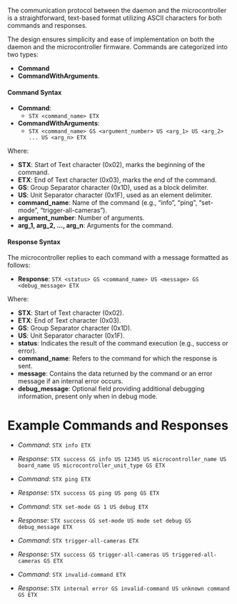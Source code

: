 
The communication protocol between the daemon and the microcontroller is a straightforward, text-based format utilizing ASCII characters for both commands and responses.

The design ensures simplicity and ease of implementation on both the daemon and the microcontroller firmware. Commands are categorized into two types: 
- **Command** 
- **CommandWithArguments**.

#### Command Syntax

- **Command**: 
	- `STX <command_name> ETX`
- **CommandWithArguments**: 
	- `STX <command_name> GS <argument_number> US <arg_1> US <arg_2> ... US <arg_n> ETX`

Where:

- **STX**: Start of Text character (0x02), marks the beginning of the command.
- **ETX**: End of Text character (0x03), marks the end of the command.
- **GS**: Group Separator character (0x1D), used as a block delimiter.
- **US**: Unit Separator character (0x1F), used as an element delimiter.
- **command_name**: Name of the command (e.g., “info”, “ping”, “set-mode”, “trigger-all-cameras”).
- **argument_number**: Number of arguments.
- **arg_1, arg_2, ..., arg_n**: Arguments for the command.

#### Response Syntax

The microcontroller replies to each command with a message formatted as follows:

- **Response**: `STX <status> GS <command_name> US <message> GS <debug_message> ETX`

Where:
- **STX**: Start of Text character (0x02).
- **ETX**: End of Text character (0x03).
- **GS**: Group Separator character (0x1D).
- **US**: Unit Separator character (0x1F).
- **status**: Indicates the result of the command execution (e.g., success or error).
- **command_name**: Refers to the command for which the response is sent.
- **message**: Contains the data returned by the command or an error message if an internal error occurs.
- **debug_message**: Optional field providing additional debugging information, present only when in debug mode.

# Example Commands and Responses

- *Command*: `STX info ETX`
- *Response*: `STX success GS info US 12345 US microcontroller_name US board_name US microcontroller_unit_type GS ETX` 

- *Command*: `STX ping ETX `
- *Response*: `STX success GS ping US pong GS ETX` 

- *Command*: `STX set-mode GS 1 US debug ETX` 
- *Response*: `STX success GS set-mode US mode set debug GS debug_message ETX` 

- *Command*: `STX trigger-all-cameras ETX` 
- *Response*: `STX success GS trigger-all-cameras US triggered-all-cameras GS ETX` 

- *Command*: `STX invalid-command ETX` 
- *Response*: `STX internal error GS invalid-command US unknown command GS ETX`